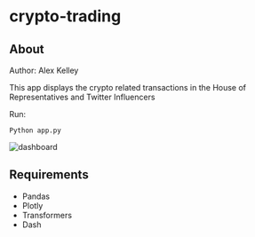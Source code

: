 # crypto-trading

## About
Author: Alex Kelley

This app displays the crypto related transactions in the House of Representatives and Twitter Influencers

Run: 
```
Python app.py
```

![dashboard](https://raw.githubusercontent.com/amac-lfc/crypto-trading/main/img.png)

## Requirements
* Pandas
* Plotly
* Transformers
* Dash
